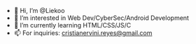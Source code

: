- 👋 Hi, I’m @Liekoo
- 👀 I’m interested in Web Dev/CyberSec/Android Development
- 🌱 I’m currently learning HTML/CSS/JS/C
- 📫 For inquiries: cristianervini.reyes@gmail.com

<!---
 Pagod nako pls lang
--->
